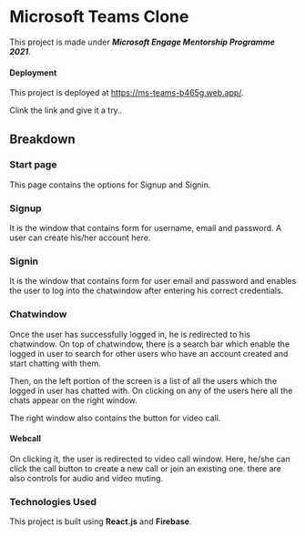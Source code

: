 # Microsoft Teams Clone

This project is made under ***Microsoft Engage Mentorship Programme 2021***. 

#### Deployment
This project is deployed at https://ms-teams-b465g.web.app/.

Clink the link and give it a try..

## Breakdown

### Start page
This page contains the options for Signup and Signin.

### Signup
It is the window that contains form for username, email and password. A user can create his/her account here.

### Signin
It is the window that contains form for user email and password and enables the user to log into the chatwindow after entering his correct credentials.

### Chatwindow 
Once the user has successfully logged in, he is redirected to his chatwindow. On top of chatwindow, there is a search bar which enable the logged in user to search for other users who have an account created and start chatting with them.

Then, on the left portion of the screen is a list of all the users which the logged in user has chatted with. On clicking on any of the users here all the chats appear on the right window.

The right window also contains the button for video call. 

#### Webcall
On clicking it, the user is redirected to video call window. Here, he/she can click the call button to create a new call or join an existing one. there are also controls for audio and video muting.

### Technologies Used
This project is built using **React.js** and **Firebase**.
